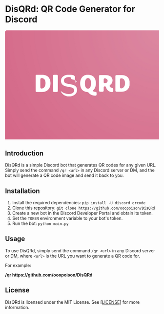 # DisQRd: QR Code Generator for Discord

![alt text](https://github.com/ooopoison/DisQRd/blob/main/image.jpeg?raw=true)

## Introduction
DisQRd is a simple Discord bot that generates QR codes for any given URL. Simply send the command `/qr <url>` in any Discord server or DM, and the bot will generate a QR code image and send it back to you.

## Installation

1. Install the required dependencies: `pip install -U discord qrcode`
2. Clone this repository: `git clone https://github.com/ooopoison/DisQRd`
3. Create a new bot in the Discord Developer Portal and obtain its token.
4. Set the `TOKEN` environment variable to your bot's token.
5. Run the bot: `python main.py`

## Usage

To use DisQRd, simply send the command `/qr <url>` in any Discord server or DM, where `<url>` is the URL you want to generate a QR code for.

For example:

**/qr https://github.com/ooopoison/DisQRd**


## License

DisQRd is licensed under the MIT License. See [[LICENSE]](https://opensource.org/licenses/MIT) for more information.

